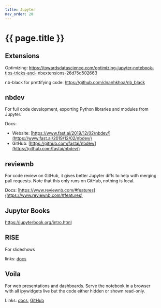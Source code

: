 ```yaml
---
title: Jupyter
nav_order: 20
---
```


# {{ page.title }}

## Extensions

Optimizing: https://towardsdatascience.com/optimizing-jupyter-notebook-tips-tricks-and-
nbextensions-26d75d502663

nb-black for prettifying code: https://github.com/dnanhkhoa/nb_black

## nbdev 
For full code development, exporting Python libraries and modules from Jupyter.

Docs:
- Website: [https://www.fast.ai/2019/12/02/nbdev/](https://www.fast.ai/2019/12/02/nbdev/)
- GitHub: [https://github.com/fastai/nbdev/](https://github.com/fastai/nbdev/)

## reviewnb 
For code review on GitHub, it gives better Jupyter diffs to help with merging pull requests. Note that this only runs on GitHub, nothing is local.

Docs: [https://www.reviewnb.com/#features](https://www.reviewnb.com/#features)

## Jupyter Books
 https://jupyterbook.org/intro.html

## RISE 
For slideshows

links: [docs](https://rise.readthedocs.io/en/maint-5.5/index.html)

## Voila 

For web presentations and dashboards. Serve the notebook in a browser with all ipywidgets live but the code either hidden or shown read-only.

Links: [docs](https://voila.readthedocs.io/), [GitHub](https://github.com/voila-dashboards/voila)

